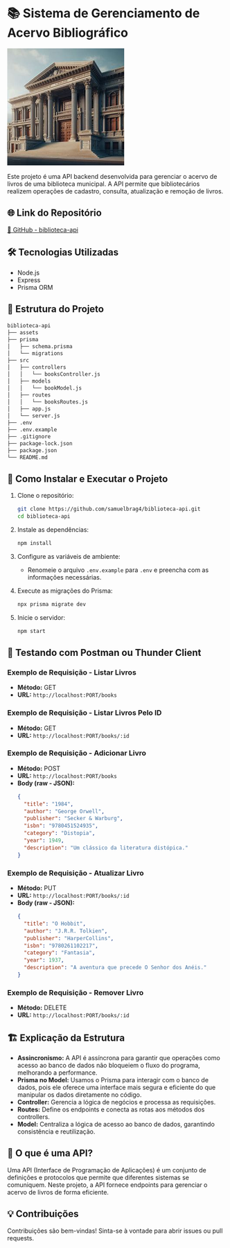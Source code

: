 # 📚 Sistema de Gerenciamento de Acervo Bibliográfico

![Banner do Projeto](./assets/banner.png)

Este projeto é uma API backend desenvolvida para gerenciar o acervo de livros de uma biblioteca municipal. A API permite que bibliotecários realizem operações de cadastro, consulta, atualização e remoção de livros.

## 🌐 Link do Repositório

[🔗 GitHub - biblioteca-api](https://github.com/samuelbrag4/biblioteca-api.git)

## 🛠️ Tecnologias Utilizadas

- Node.js
- Express
- Prisma ORM

## 📂 Estrutura do Projeto

```
biblioteca-api
├── assets
├── prisma
│   ├── schema.prisma
│   └── migrations
├── src
│   ├── controllers
│   │   └── booksController.js
│   ├── models
│   │   └── bookModel.js
│   ├── routes
│   │   └── booksRoutes.js
│   ├── app.js
│   └── server.js
├── .env
├── .env.example
├── .gitignore
├── package-lock.json
├── package.json
└── README.md
```

## 🚀 Como Instalar e Executar o Projeto

1. Clone o repositório:

   ```bash
   git clone https://github.com/samuelbrag4/biblioteca-api.git
   cd biblioteca-api
   ```

2. Instale as dependências:

   ```bash
   npm install
   ```

3. Configure as variáveis de ambiente:

   - Renomeie o arquivo `.env.example` para `.env` e preencha com as informações necessárias.

4. Execute as migrações do Prisma:

   ```bash
   npx prisma migrate dev
   ```

5. Inicie o servidor:
   ```bash
   npm start
   ```

## 🧪 Testando com Postman ou Thunder Client

### Exemplo de Requisição - Listar Livros

- **Método:** GET
- **URL:** `http://localhost:PORT/books`

### Exemplo de Requisição - Listar Livros Pelo ID

- **Método:** GET
- **URL:** `http://localhost:PORT/books/:id`

### Exemplo de Requisição - Adicionar Livro

- **Método:** POST
- **URL:** `http://localhost:PORT/books`
- **Body (raw - JSON):**
  ```json
  {
    "title": "1984",
    "author": "George Orwell",
    "publisher": "Secker & Warburg",
    "isbn": "9780451524935",
    "category": "Distopia",
    "year": 1949,
    "description": "Um clássico da literatura distópica."
  }
  ```

### Exemplo de Requisição - Atualizar Livro

- **Método:** PUT
- **URL:** `http://localhost:PORT/books/:id`
- **Body (raw - JSON):**
  ```json
  {
    "title": "O Hobbit",
    "author": "J.R.R. Tolkien",
    "publisher": "HarperCollins",
    "isbn": "9780261102217",
    "category": "Fantasia",
    "year": 1937,
    "description": "A aventura que precede O Senhor dos Anéis."
  }
  ```

### Exemplo de Requisição - Remover Livro

- **Método:** DELETE
- **URL:** `http://localhost:PORT/books/:id`

## 🏗️ Explicação da Estrutura

- **Assincronismo:** A API é assíncrona para garantir que operações como acesso ao banco de dados não bloqueiem o fluxo do programa, melhorando a performance.
- **Prisma no Model:** Usamos o Prisma para interagir com o banco de dados, pois ele oferece uma interface mais segura e eficiente do que manipular os dados diretamente no código.
- **Controller:** Gerencia a lógica de negócios e processa as requisições.
- **Routes:** Define os endpoints e conecta as rotas aos métodos dos controllers.
- **Model:** Centraliza a lógica de acesso ao banco de dados, garantindo consistência e reutilização.

## 🤔 O que é uma API?

Uma API (Interface de Programação de Aplicações) é um conjunto de definições e protocolos que permite que diferentes sistemas se comuniquem. Neste projeto, a API fornece endpoints para gerenciar o acervo de livros de forma eficiente.

## 💡 Contribuições

Contribuições são bem-vindas! Sinta-se à vontade para abrir issues ou pull requests.